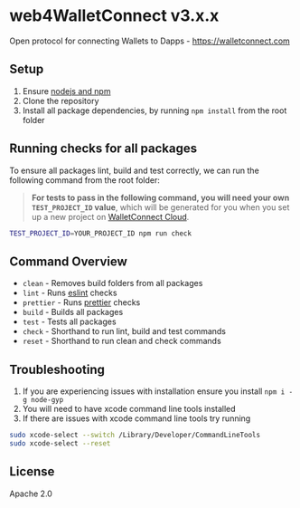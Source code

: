 # web4WalletConnect v3.x.x

Open protocol for connecting Wallets to Dapps - https://walletconnect.com

## Setup

1. Ensure [nodejs and npm](https://nodejs.org/en/)
2. Clone the repository
3. Install all package dependencies, by running `npm install` from the root folder

## Running checks for all packages

To ensure all packages lint, build and test correctly, we can run the following command from the root folder:

> **For tests to pass in the following command, you will need your own `TEST_PROJECT_ID` value**,
> which will be generated for you when you set up a new project on [WalletConnect Cloud](https://cloud.walletconnect.com).

```zsh
TEST_PROJECT_ID=YOUR_PROJECT_ID npm run check
```

## Command Overview

- `clean` - Removes build folders from all packages
- `lint` - Runs [eslint](https://eslint.org/) checks
- `prettier` - Runs [prettier](https://prettier.io/) checks
- `build` - Builds all packages
- `test` - Tests all packages
- `check` - Shorthand to run lint, build and test commands
- `reset` - Shorthand to run clean and check commands

## Troubleshooting

1. If you are experiencing issues with installation ensure you install `npm i -g node-gyp`
2. You will need to have xcode command line tools installed
3. If there are issues with xcode command line tools try running

```zsh
sudo xcode-select --switch /Library/Developer/CommandLineTools
sudo xcode-select --reset
```

## License

Apache 2.0

